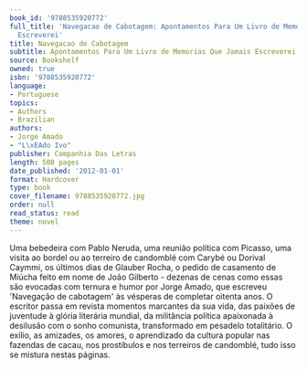 ```yaml
---
book_id: '9788535920772'
full_title: 'Navegacao de Cabotagem: Apontamentos Para Um Livro de Memorias Que Jamais
  Escreverei'
title: Navegacao de Cabotagem
subtitle: Apontamentos Para Um Livro de Memorias Que Jamais Escreverei
source: Bookshelf
owned: true
isbn: '9788535920772'
language:
- Portuguese
topics:
- Authors
- Brazilian
authors:
- Jorge Amado
- "L\xEAdo Ivo"
publisher: Companhia Das Letras
length: 508 pages
date_published: '2012-01-01'
format: Hardcover
type: book
cover_filename: 9788535920772.jpg
order: null
read_status: read
theme: novel
---
```

Uma bebedeira com Pablo Neruda, uma reunião política com Picasso, uma visita ao bordel ou ao terreiro de candomblé com Carybé ou Dorival Caymmi, os últimos dias de Glauber Rocha, o pedido de casamento de Miúcha feito em nome de João Gilberto - dezenas de cenas como essas são evocadas com ternura e humor por Jorge Amado, que escreveu 'Navegação de cabotagem' às vésperas de completar oitenta anos. O escritor passa em revista momentos marcantes da sua vida, das paixões de juventude à glória literária mundial, da militância política apaixonada à desilusão com o sonho comunista, transformado em pesadelo totalitário. O exílio, as amizades, os amores, o aprendizado da cultura popular nas fazendas de cacau, nos prostíbulos e nos terreiros de candomblé, tudo isso se mistura nestas páginas.
